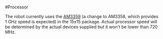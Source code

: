 #Processor

The robot currently uses the [AM3359](http://www.ti.com/product/am3359) (a change to AM3358, which provides 1 GHz speed is expected) in the 15x15 package. Actual processor speed will be determined by the actual devices supplied but it won't be lower than 720 MHz.
